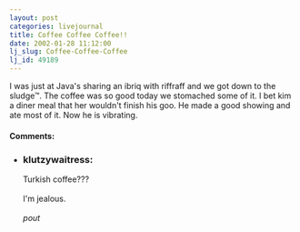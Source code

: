 ```yaml
---
layout: post
categories: livejournal
title: Coffee Coffee Coffee!!
date: 2002-01-28 11:12:00
lj_slug: Coffee-Coffee-Coffee
lj_id: 49189
---
```

I was just at Java's sharing an ibriq with riffraff and we got down to the sludge™. The coffee was so good today we stomached some of it. I bet kim a diner meal that her wouldn't finish his goo. He made a good showing and ate most of it. Now he is vibrating.


<div id="comments"><h4>Comments:</h4><div class="lj-comments"><ul>
<li><h3>klutzywaitress: </h3>
<a id="comment-51"></a>
<p>Turkish coffee???<br>
<br>
I'm jealous. <br>
<br>
<em>pout</em></p>
</li>
</ul></div></div>
